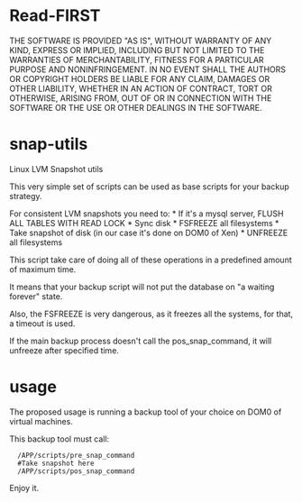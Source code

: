 Read-FIRST
==========
THE SOFTWARE IS PROVIDED "AS IS", WITHOUT WARRANTY OF ANY KIND, EXPRESS OR IMPLIED, INCLUDING BUT NOT LIMITED TO THE WARRANTIES OF MERCHANTABILITY, FITNESS FOR A PARTICULAR PURPOSE AND NONINFRINGEMENT. IN NO EVENT SHALL THE AUTHORS OR COPYRIGHT HOLDERS BE LIABLE FOR ANY CLAIM, DAMAGES OR OTHER LIABILITY, WHETHER IN AN ACTION OF CONTRACT, TORT OR OTHERWISE, ARISING FROM, OUT OF OR IN CONNECTION WITH THE SOFTWARE OR THE USE OR OTHER DEALINGS IN THE SOFTWARE. 

snap-utils
==========

Linux LVM Snapshot utils

This very simple set of scripts can be used as base scripts for your backup strategy.

For consistent LVM snapshots you need to:
    * If it's a mysql server, FLUSH ALL TABLES WITH READ LOCK
    * Sync disk
    * FSFREEZE all filesystems
    * Take snapshot of disk (in our case it's done on DOM0 of Xen)
    * UNFREEZE all filesystems

This script take care of doing all of these operations in a predefined amount of maximum time.

It means that your backup script will not put the database on "a waiting forever" state.

Also, the FSFREEZE is very dangerous, as it freezes all the systems, for that, a timeout is used. 

If the main backup process doesn't call the pos_snap_command, it will unfreeze after specified time.

usage
=====

The proposed usage is running a backup tool of your choice on DOM0 of virtual machines.

This backup tool must call:

      /APP/scripts/pre_snap_command
      #Take snapshot here
      /APP/scripts/pos_snap_command

Enjoy it.
